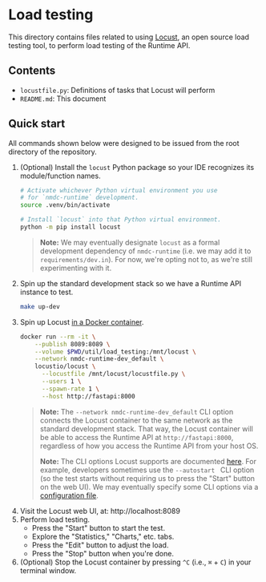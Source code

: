 # Load testing

This directory contains files related to using [Locust](https://locust.io/), an open source load testing tool, to perform load testing of the Runtime API.

## Contents

- `locustfile.py`: Definitions of tasks that Locust will perform
- `README.md`: This document

## Quick start

All commands shown below were designed to be issued from the root directory of the repository.

1. (Optional) Install the `locust` Python package so your IDE recognizes its
   module/function names.
   ```sh
   # Activate whichever Python virtual environment you use
   # for `nmdc-runtime` development.
   source .venv/bin/activate

   # Install `locust` into that Python virtual environment.
   python -m pip install locust
   ```
   > **Note:** We may eventually designate `locust` as a formal development dependency of `nmdc-runtime` (i.e. we may add it to `requirements/dev.in`). For now, we're opting not to, as we're still experimenting with it.
2. Spin up the standard development stack so we have a Runtime API instance
   to test.
   ```sh
   make up-dev
   ```
3. Spin up Locust [in a Docker container](https://docs.locust.io/en/stable/running-in-docker.html).
   ```sh
   docker run --rm -it \
       --publish 8089:8089 \
       --volume $PWD/util/load_testing:/mnt/locust \
       --network nmdc-runtime-dev_default \
       locustio/locust \
         --locustfile /mnt/locust/locustfile.py \
         --users 1 \
         --spawn-rate 1 \
         --host http://fastapi:8000
   ```
   > **Note:** The `--network nmdc-runtime-dev_default` CLI option connects the Locust container to the same network as the standard development stack. That way, the Locust container will be able to access the Runtime API at `http://fastapi:8000`, regardless of how you access the Runtime API from your host OS.
   >
   > **Note:** The CLI options Locust supports are documented [here](https://docs.locust.io/en/stable/configuration.html#command-line-options). For example, developers sometimes use the `--autostart ` CLI option (so the test starts without requiring us to press the "Start" button on the web UI). We may eventually specify some CLI options via a [configuration file](https://docs.locust.io/en/stable/configuration.html#configuration-file).
4. Visit the Locust web UI, at: http://localhost:8089
5. Perform load testing.
   - Press the "Start" button to start the test.
   - Explore the "Statistics," "Charts," etc. tabs.
   - Press the "Edit" button to adjust the load.
   - Press the "Stop" button when you're done.
6. (Optional) Stop the Locust container by pressing `^C` (i.e., `⌘` + `C`) in your terminal window.
